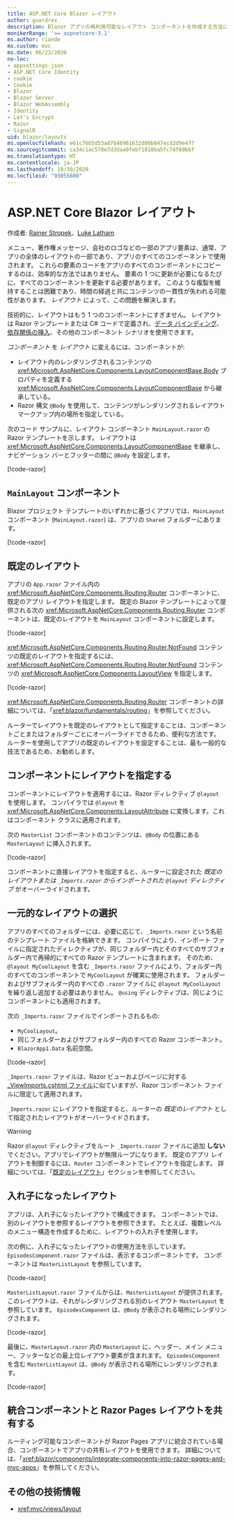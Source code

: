 ```yaml
---
title: ASP.NET Core Blazor レイアウト
author: guardrex
description: Blazor アプリの再利用可能なレイアウト コンポーネントを作成する方法について説明します。
monikerRange: '>= aspnetcore-3.1'
ms.author: riande
ms.custom: mvc
ms.date: 06/23/2020
no-loc:
- appsettings.json
- ASP.NET Core Identity
- cookie
- Cookie
- Blazor
- Blazor Server
- Blazor WebAssembly
- Identity
- Let's Encrypt
- Razor
- SignalR
uid: blazor/layouts
ms.openlocfilehash: e61c76b5d53ad7646961632d00b047ecd2d9e477
ms.sourcegitcommit: ca34c1ac578e7d3daa0febf1810ba5fc74f60bbf
ms.translationtype: HT
ms.contentlocale: ja-JP
ms.lasthandoff: 10/30/2020
ms.locfileid: "93055608"
---
```

# <a name="aspnet-core-no-locblazor-layouts"></a>ASP.NET Core Blazor レイアウト

作成者: [Rainer Stropek](https://www.timecockpit.com)、[Luke Latham](https://github.com/guardrex)

メニュー、著作権メッセージ、会社のロゴなどの一部のアプリ要素は、通常、アプリの全体のレイアウトの一部であり、アプリのすべてのコンポーネントで使用されます。 これらの要素のコードをアプリのすべてのコンポーネントにコピーするのは、効率的な方法ではありません。 要素の 1 つに更新が必要になるたびに、すべてのコンポーネントを更新する必要があります。 このような複製を維持することは困難であり、時間の経過と共にコンテンツの一貫性が失われる可能性があります。 *レイアウト* によって、この問題を解決します。

技術的に、レイアウトはもう 1 つのコンポーネントにすぎません。 レイアウトは Razor テンプレートまたは C# コードで定義され、[データ バインディング](xref:blazor/components/data-binding)、[依存関係の挿入](xref:blazor/fundamentals/dependency-injection)、その他のコンポーネント シナリオを使用できます。

*コンポーネント* を *レイアウト* に変えるには、コンポーネントが:

* レイアウト内のレンダリングされるコンテンツの <xref:Microsoft.AspNetCore.Components.LayoutComponentBase.Body> プロパティを定義する <xref:Microsoft.AspNetCore.Components.LayoutComponentBase> から継承している。
* Razor 構文 `@Body` を使用して、コンテンツがレンダリングされるレイアウト マークアップ内の場所を指定している。

次のコード サンプルに、レイアウト コンポーネント `MainLayout.razor` の Razor テンプレートを示します。 レイアウトは <xref:Microsoft.AspNetCore.Components.LayoutComponentBase> を継承し、ナビゲーション バーとフッターの間に `@Body` を設定します。

[!code-razor[](layouts/sample_snapshot/3.x/MainLayout.razor?highlight=1,13)]

## <a name="mainlayout-component"></a>`MainLayout` コンポーネント

Blazor プロジェクト テンプレートのいずれかに基づくアプリでは、`MainLayout` コンポーネント (`MainLayout.razor`) は、アプリの `Shared` フォルダーにあります。

[!code-razor[](./common/samples/3.x/BlazorWebAssemblySample/Shared/MainLayout.razor)]

## <a name="default-layout"></a>既定のレイアウト

アプリの `App.razor` ファイル内の <xref:Microsoft.AspNetCore.Components.Routing.Router> コンポーネントに、既定のアプリ レイアウトを指定します。 既定の Blazor テンプレートによって提供される次の <xref:Microsoft.AspNetCore.Components.Routing.Router> コンポーネントは、既定のレイアウトを `MainLayout` コンポーネントに設定します。

[!code-razor[](layouts/sample_snapshot/3.x/App1.razor?highlight=3)]

<xref:Microsoft.AspNetCore.Components.Routing.Router.NotFound> コンテンツの既定のレイアウトを指定するには、<xref:Microsoft.AspNetCore.Components.Routing.Router.NotFound> コンテンツの <xref:Microsoft.AspNetCore.Components.LayoutView> を指定します。

[!code-razor[](layouts/sample_snapshot/3.x/App2.razor?highlight=6-9)]

<xref:Microsoft.AspNetCore.Components.Routing.Router> コンポーネントの詳細については、「<xref:blazor/fundamentals/routing>」を参照してください。

ルーターでレイアウトを既定のレイアウトとして指定することは、コンポーネントごとまたはフォルダーごとにオーバーライドできるため、便利な方法です。 ルーターを使用してアプリの既定のレイアウトを設定することは、最も一般的な技法であるため、お勧めします。

## <a name="specify-a-layout-in-a-component"></a>コンポーネントにレイアウトを指定する

コンポーネントにレイアウトを適用するには、Razor ディレクティブ `@layout` を使用します。 コンパイラでは `@layout` を <xref:Microsoft.AspNetCore.Components.LayoutAttribute> に変換します。これはコンポーネント クラスに適用されます。

次の `MasterList` コンポーネントのコンテンツは、`@Body` の位置にある `MasterLayout` に挿入されます。

[!code-razor[](layouts/sample_snapshot/3.x/MasterList.razor?highlight=1)]

コンポーネントに直接レイアウトを指定すると、ルーターに設定された *既定のレイアウトまたは `_Imports.razor` からインポートされた `@layout` ディレクティブ* がオーバーライドされます。

## <a name="centralized-layout-selection"></a>一元的なレイアウトの選択

アプリのすべてのフォルダーには、必要に応じて、`_Imports.razor` という名前のテンプレート ファイルを格納できます。 コンパイラにより、インポート ファイルに指定されたディレクティブが、同じフォルダー内とそのすべてのサブフォルダー内で再帰的にすべての Razor テンプレートに含まれます。 そのため、`@layout MyCoolLayout` を含む `_Imports.razor` ファイルにより、フォルダー内のすべてのコンポーネントで `MyCoolLayout` が確実に使用されます。 フォルダーおよびサブフォルダー内のすべての `.razor` ファイルに `@layout MyCoolLayout` を繰り返し追加する必要はありません。 `@using` ディレクティブは、同じようにコンポーネントにも適用されます。

次の `_Imports.razor` ファイルでインポートされるもの:

* `MyCoolLayout`。
* 同じフォルダーおよびサブフォルダー内のすべての Razor コンポーネント。
* `BlazorApp1.Data` 名前空間。
 
[!code-razor[](layouts/sample_snapshot/3.x/_Imports.razor)]

`_Imports.razor` ファイルは、Razor ビューおよびページに対する [_ViewImports.cshtml ファイル](xref:mvc/views/layout#importing-shared-directives)に似ていますが、Razor コンポーネント ファイルに限定して適用されます。

`_Imports.razor` にレイアウトを指定すると、ルーターの *既定のレイアウト* として指定されたレイアウトがオーバーライドされます。

> [!WARNING]
> Razor `@layout` ディレクティブをルート `_Imports.razor` ファイルに追加 **しない** でください。アプリでレイアウトが無限ループになります。 既定のアプリ レイアウトを制御するには、`Router` コンポーネントでレイアウトを指定します。 詳細については、「[既定のレイアウト](#default-layout)」セクションを参照してください。

## <a name="nested-layouts"></a>入れ子になったレイアウト

アプリは、入れ子になったレイアウトで構成できます。 コンポーネントでは、別のレイアウトを参照するレイアウトを参照できます。 たとえば、複数レベルのメニュー構造を作成するために、レイアウトの入れ子を使用します。

次の例に、入れ子になったレイアウトの使用方法を示しています。 `EpisodesComponent.razor` ファイルは、表示するコンポーネントです。 コンポーネントは `MasterListLayout` を参照しています。

[!code-razor[](layouts/sample_snapshot/3.x/EpisodesComponent.razor?highlight=1)]

`MasterListLayout.razor` ファイルからは、`MasterListLayout` が提供されます。 このレイアウトは、それがレンダリングされる別のレイアウト `MasterLayout` を参照しています。 `EpisodesComponent` は、`@Body` が表示される場所にレンダリングされます。

[!code-razor[](layouts/sample_snapshot/3.x/MasterListLayout.razor?highlight=1,9)]

最後に、`MasterLayout.razor` 内の `MasterLayout` に、ヘッダー、メイン メニュー、フッターなどの最上位レイアウト要素が含まれます。 `EpisodesComponent` を含む `MasterListLayout` は、`@Body` が表示される場所にレンダリングされます。

[!code-razor[](layouts/sample_snapshot/3.x/MasterLayout.razor?highlight=6)]

## <a name="share-a-no-locrazor-pages-layout-with-integrated-components"></a>統合コンポーネントと Razor Pages レイアウトを共有する

ルーティング可能なコンポーネントが Razor Pages アプリに統合されている場合、コンポーネントでアプリの共有レイアウトを使用できます。 詳細については、「<xref:blazor/components/integrate-components-into-razor-pages-and-mvc-apps>」を参照してください。

## <a name="additional-resources"></a>その他の技術情報

* <xref:mvc/views/layout>
